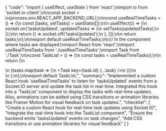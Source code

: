 {
    "code": "import { useEffect, useState } from 'react';\nimport io from 'socket.io-client';\n\nconst socket = io(process.env.REACT_APP_BACKEND_URL);\n\nconst useRealTimeTasks = () => {\n  const [tasks, setTasks] = useState([]);\n\n  useEffect(() => {\n    socket.on('tasksUpdated', updatedTasks => {\n      setTasks(updatedTasks);\n    });\n\n    return () => socket.off('tasksUpdated');\n  }, []);\n\n  return tasks;\n};\n\nexport default useRealTimeTasks;\n\n// In the component where tasks are displayed:\nimport React from 'react';\nimport useRealTimeTasks from './useRealTimeTasks';\nimport Task from './Task';\n\nconst TaskList = () => {\n  const tasks = useRealTimeTasks();\n\n  return (\n    <div className='task-list'>\n      {tasks.map(task => (\n        <Task key={task.id} {...task} />\n      ))}\n    </div>\n  );\n};\n\nexport default TaskList;",
    "summary": "Implemented a custom React hook 'useRealTimeTasks' to listen for 'tasksUpdated' events from a Socket.IO server and update the task list in real-time. Integrated this hook into a 'TaskList' component to display the tasks with real-time updates. Also, animations can be added using CSS transitions or animation libraries like Framer Motion for visual feedback on task updates.",
    "checklist": [
        "Create a custom React hook for real-time task updates using Socket.IO",
        "Integrate the real-time hook into the TaskList component",
        "Ensure the backend emits 'tasksUpdated' events on task changes",
        "Add CSS transitions or use animation libraries for visual feedback"
    ]
}